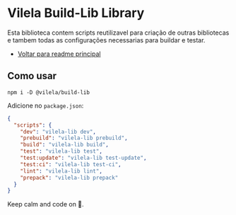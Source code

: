 # Vilela Build-Lib Library

Esta biblioteca contem scripts reutilizavel para criação de outras bibliotecas e tambem todas as configurações necessarias para buildar e testar.

- [Voltar para readme principal](../../README.md)

## Como usar

```
npm i -D @vilela/build-lib
```

Adicione no `package.json`:

```json
{
  "scripts": {
    "dev": "vilela-lib dev",
    "prebuild": "vilela-lib prebuild",
    "build": "vilela-lib build",
    "test": "vilela-lib test",
    "test:update": "vilela-lib test-update",
    "test:ci": "vilela-lib test-ci",
    "lint": "vilela-lib lint",
    "prepack": "vilela-lib prepack"
  }
}
```

Keep calm and code on 🤘.
